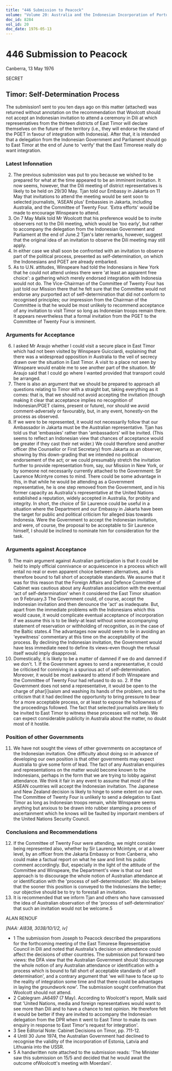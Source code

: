 ```yaml
---
title: "446 Submission to Peacock"
volume: "Volume 20: Australia and the Indonesian Incorporation of Portuguese Timor, 1974-1976"
doc_id: 8284
vol_id: 20
doc_date: 1976-05-13
---
```


# 446 Submission to Peacock

Canberra, 13 May 1976

SECRET

## Timor: Self-Determination Process

The submission1 sent to you ten days ago on this matter (attached) was returned without annotation on the recommendation that Woolcott should not accept an Indonesian invitation to attend a ceremony in Dili at which representatives from the thirteen districts of East Timor will declare themselves on the future of the territory (i.e., they will endorse the stand of the PGET in favour of integration with Indonesia). After that, it is intended that a delegation from the Indonesian Government and Parliament should go to East Timor at the end of June to 'verify' that the East Timorese really do want integration.

### Latest Infonnation

  2. The previous submission was put to you because we wished to be prepared for what at the time appeared to be an imminent invitation. It now seems, however, that the Dili meeting of district representatives is likely to be held on 29/30 May. Tjan told our Embassy in Jakarta on 11 May that invitations to attend the meeting would be sent soon to selected journalists, 'ASEAN plus' Embassies in Jakarta, including Australia, and the Committee of Twenty Four. 'Extra efforts' would be made to encourage Winspeare to attend.
  3. On 7 May Malik told Mr Woolcott that his preference would be to invite observers not to the Dili meeting, which would be 'too early', but rather to accompany the delegation from the Indonesian Government and Parliament at the end of June.2 Tjan's later remarks, however, suggest that the original idea of an invitation to observe the Dili meeting may still apply.
  4. In either case we shall soon be confronted with an invitation to observe part of the political process, presented as self-determination, on which the Indonesians and PGET are already embarked.
  5. As to U.N. attitudes, Winspeare had told the Indonesians in New York that he could not attend unless there were 'at least an apparent free choice': a gathering which merely endorsed integration with Indonesia would not do. The Vice-Chairman of the Committee of Twenty Four has just told our Mission there that he felt sure that the Committee would not endorse any purported act of self-determination that did not conform to recognised principles; our impression from the Chairman of the Committee is that he would be most unlikely to recommend acceptance of any invitation to visit Timor so long as Indonesian troops remain there. It appears nevertheless that a formal invitation from the PGET to the Committee of Twenty Four is imminent.



### Arguments for Acceptance

  6. I asked Mr Araujo whether I could visit a secure place in East Timor which had not been visited by Winspeare Guicciardi, explaining that there was a widespread opposition in Australia to the veil of secrecy drawn over the situation in East Timor. A visit to a place not seen by Winspeare would enable me to see another part of the situation. Mr Araujo said that I could go where I wanted provided that transport could be arranged.
  7. There is also an argument that we should be prepared to approach all questions relating to Timor with a straight bat, taking everything as it comes: that is, that we should not avoid accepting the invitation (though making it clear that acceptance implies no recognition of Indonesian/PGET claims, present or future), nor should we avoid comment-adversely or favourably, but, in any event, honestly-on the process as observed.
  8. If we were to be represented, it would not necessarily follow that our Ambassador in Jakarta must be the Australian representative. Tjan has told us that 'embassies' rather than 'ambassadors' will be invited. (This seems to reflect an Indonesian view that chances of acceptance would be greater if they cast their net wider.) We could therefore send another officer (the Counsellor or First Secretary) from Jakarta as an observer, showing by this down­-grading that we intended no political endorsement of the act; or we could presumably stretch the invitation further to provide representation from, say, our Mission in New York, or by someone not necessarily currently attached to the Government: Sir Laurence Mcintyre comes to mind. There could be some advantage in this, in that while he would be attending as a Government representative, he is one step removed from the Government, and in his former capacity as Australia's representative at the United Nations established a reputation, widely accepted in Australia, for probity and integrity. In short, the choice of Sir Laurence could be useful in a situation where the Department and our Embassy in Jakarta have been the target for public and political criticism for alleged bias towards Indonesia. Were the Government to accept the Indonesian invitation, and were, of course, the proposal to be acceptable to Sir Laurence himself, I should be inclined to nominate him for consideration for the task.



### Arguments against Acceptance

  9. The main argument against Australian participation is that it could be held to imply official connivance or acquiescence in a process which will entail no real or even apparent choice between alternatives, and is therefore bound to fall short of acceptable standards. We assume that it was for this reason that the Foreign Affairs and Defence Committee of Cabinet was cautious about any Australian association with the eventual 'act of self-determination' when it considered the East Timor situation on 9 February.3 The Government could, of course, accept the Indonesian invitation and then denounce the 'act' as inadequate. But, apart from the immediate problems with the Indonesians which this would cause, it would complicate eventual acceptance of incorporation if we assume this is to be likely-at least without some accompanying statement of reservation or withholding of recognition, as in the case of the Baltic states.4 The advantages now would seem to lie in avoiding an 'eyewitness' commentary at this time on the acceptability of the process. By declining the Indonesian invitation, the Government would have less immediate need to define its views-even though the refusal itself would imply disapproval.
  10. Domestically, it is likely to be a matter of damned if we do and damned if we don't. 
    1. If the Government agrees to send a representative, it could be criticised for conniving in a spurious act of self-determination. Moreover, it would be most awkward to attend if both Winspeare and the Committee of Twenty Four had refused to do so.
    2. If the Government does not send a representative, it would be open to the charge of phar[i]saism and washing its hands of the problem, and to the criticism that it had declined the opportunity to bring pressure to bear for a more acceptable process, or at least to expose the hollowness of the proceedings followed. The fact that selected journalists are likely to be invited to East Timor to witness these processes will not help. We can expect considerable publicity in Australia about the matter, no doubt most of it hostile.



### Position of other Governments

  11. We have not sought the views of other governments on acceptance of the Indonesian invitation. One difficulty about doing so in advance of developing our own position is that other governments may expect Australia to give some form of lead. The fact of any Australian enquiries and representations on the matter would become known to the Indonesians, perhaps in the form that we are trying to lobby against attendance. We think it fair in any event to assume that most of the ASEAN countries will accept the Indonesian invitation. The Japanese and New Zealand decision is likely to hinge to some extent on our own. The Committee of Twenty Four is unlikely to send a delegation to East Timor as long as Indonesian troops remain, while Winspeare seems anything but anxious to be drawn into rubber stamping a process of ascertainment which he knows will be faulted by important members of the United Nations Security Council.



### Conclusions and Recommendations

  12. If the Committee of Twenty Four were attending, we might consider being represented also, whether by Sir Laurence Mcintyre, or at a lower level, by an officer from the Jakarta Embassy or from Canberra, who could make a factual report on what he saw and limit his public comment accordingly. But, especially in the light of the attitude of the Committee and Winspeare, the Department's view is that our best approach is to discourage the whole notion of Australian attendance at or identification with the 'process of self-determination'. We also believe that the sooner this position is conveyed to the Indonesians the better; our objective should be to try to forestall an invitation.
  13. It is recommended that we inform Tjan and others who have canvassed the idea of Australian observation of the 'process of self-determination' that such an invitation would not be welcome.5



ALAN RENOUF

_[NAA: Al838, 3038/10/1/2, iv]_

  * 1 The submission from Joseph to Peacock described the preparations for the forthcoming meeting of the East Timorese Representative Council in Dili and noted that Australia's decision on attendance could affect the decisions of other countries. The submission put forward two views: the DFA view that the Australian Government should 'discourage the whole notion of any Australian attendance or identification with a process which is bound to fall short of acceptable standards of self determination', and a contrary argument that 'we will have to face up to the reality of integration some time and that there could be advantages in laying the groundwork now'. The submission sought confirmation that Woolcott should not attend.
  * 2 Cablegram JA6497 (7 May). According to Woolcott's report, Malik said that 'United Nations, media and foreign representatives would want to see more than Dili and to have a chance to test opinion. He therefore felt it would be better if they are invited to accompany the Indonesian delegation from the DPR when it went to East Timor to make its own enquiry in response to East Timor's request for integration'.
  * 3 See Editorial Note: Cabinet Decisions on Timor, pp. 711-12.
  * 4 Until 30 June 1974, the Australian Government had declined to recognise the validity of the incorporation of Estonia, Latvia and Lithuania into the USSR.
  * 5 A handwritten note attached to the submission reads: 'The Minister saw this submission on 15/5 and decided that he would await the outcome ofWoolcott's meeting with Moerdani'.


